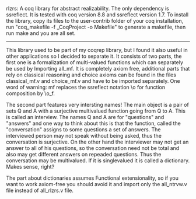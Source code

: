 rlzrs: A coq library for abstract realizability. The only dependency is ssreflect. It is tested with coq version 8.8 and ssreflect version 1.7. To install the library, copy its files to the user-contrib folder of your coq installation, run "coq_makefile -f _CoqProject -o Makefile" to generate a makefile, then run make and you are all set.

------------------------------------

This library used to be part of my coqrep library, but I found it also useful in other applications so I decided to separate it. It consists of two parts, the first one is a formalization of multi-valued functions which can separately be used by Importing all_mf. It is completely axiom free, additional parts that rely on classical reasoning and choice axioms can be found in the files classical_mf.v and choice_mf.v and have to be imported separately. One word of warning: mf replaces the ssreflect notation \o for function composition by \o_f.

The second part features very intersting names! The main object is a pair of sets Q and A with a surjective multivalued function going from Q to A. This is called an interview. The names Q and A are for "questions" and "answers" and one way to think about this is that the function, called the "conversation" assigns to some questions a set of answers. The interviewed person may not speak without being asked, thus the conversation is surjective. On the other hand the interviewer may not get an answer to all of his questions, so the conversation need not be total and also may get different answers on repeaded questions. Thus the conversation may be multivalued. If it is singlevalued it is called a dictionary. Makes sense, right?

The part about dictionaries assumes Functional extensionality, so if you want to work axiom-free you should avoid it and import only the all_ntrvw.v file instead of all_rlzrs.v file.